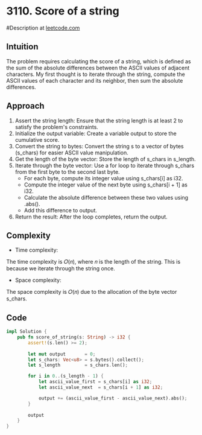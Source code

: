 # 3110. Score of a string
#Description at [leetcode.com](https://leetcode.com/problems/score-of-a-string/description/)

## Intuition
The problem requires calculating the score of a string, which is defined as the sum of the absolute differences between the ASCII values of adjacent characters. My first thought is to iterate through the string, compute the ASCII values of each character and its neighbor, then sum the absolute differences.

## Approach
1. Assert the string length: Ensure that the string length is at least 2 to satisfy the problem's constraints.
2. Initialize the output variable: Create a variable output to store the cumulative score.
3. Convert the string to bytes: Convert the string s to a vector of bytes (s_chars) for easier ASCII value manipulation.
4. Get the length of the byte vector: Store the length of s_chars in s_length.
5. Iterate through the byte vector: Use a for loop to iterate through s_chars from the first byte to the second last byte.
    - For each byte, compute its integer value using s_chars[i] as i32.
    - Compute the integer value of the next byte using s_chars[i + 1] as i32.
    - Calculate the absolute difference between these two values using .abs().
    - Add this difference to output.
6. Return the result: After the loop completes, return the output.

## Complexity
- Time complexity:

The time complexity is 𝑂(𝑛), where 𝑛 is the length of the string. This is because we iterate through the string once.

- Space complexity:

The space complexity is 𝑂(𝑛) due to the allocation of the byte vector s_chars.

## Code
```rust
impl Solution {
    pub fn score_of_string(s: String) -> i32 {
        assert!(s.len() >= 2); 
        
        let mut output       = 0;                 
        let s_chars: Vec<u8> = s.bytes().collect(); 
        let s_length         = s_chars.len();       

        for i in 0..(s_length - 1) {
            let ascii_value_first = s_chars[i] as i32;     
            let ascii_value_next  = s_chars[i + 1] as i32; 

            output += (ascii_value_first - ascii_value_next).abs();
        }
    
        output
    }
}
```